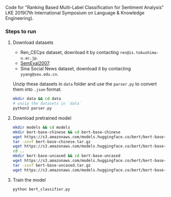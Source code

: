 Code for "Ranking Based Multi-Label Classification for Sentiment Analysis" LKE 2019(7th International Symposium on Language & Knowledge Engineering).

### Steps to run

1. Download datasets

   * Ren_CECps dataset, download it by contacting `ren@is.tokushima-u.ac.jp`.
   * [SemEval2007](https://web.eecs.umich.edu/~mihalcea/affectivetext/).
   * Sina Social News dataset, download it by contacting `yyang@seu.edu.cn`.

   Unzip these datasets in `data` folder and use the `parser.py` to convert them into `.json` format.

   ```bash
   mkdir data && cd data
   # unzip the datasets in `data`
   python3 parser.py
   ```

2. Download pretrained model

   ```bash
   mkdir models && cd models
   mkdir bert-base-chinese && cd bert-base-chinese
   wget https://s3.amazonaws.com/models.huggingface.co/bert/bert-base-chinese.tar.gz
   tar -zxvf bert-base-chinese.tar.gz
   wget https://s3.amazonaws.com/models.huggingface.co/bert/bert-base-chinese-vocab.txt
   cd ..
   mkdir bert-base-uncased && cd bert-base-uncased
   wget https://s3.amazonaws.com/models.huggingface.co/bert/bert-base-uncased.tar.gz
   tar -zxvf bert-base-uncased.tar.gz
   wget https://s3.amazonaws.com/models.huggingface.co/bert/bert-base-uncased-vocab.txt
   ```

3. Train the model

   ```bash
   python bert_classifier.py
   ```

   
